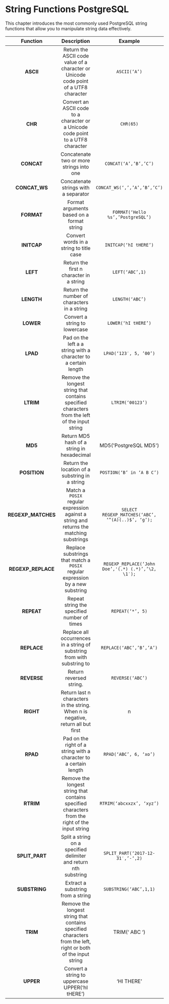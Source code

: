 # String Functions PostgreSQL

This chapter introduces the most commonly used PostgreSQL string functions that allow you to manipulate string data effectively.

|Function|	Description|	Example|	Result|
|:-------:|:----------:|:--------:|:------:|
|**ASCII**|	Return the ASCII code value of a character or Unicode code point of a UTF8 character|	`ASCII(‘A’)`|	65|
|**CHR**|	Convert an ASCII code to a character or a Unicode code point to a UTF8 character|	`CHR(65)`|	‘A’|
|**CONCAT**|	Concatenate two or more strings into one|	`CONCAT(‘A’,’B’,’C’)`|	‘ABC’|
|**CONCAT_WS**|	Concatenate strings with a separator|	`CONCAT_WS(‘,’,’A’,’B’,’C’)`|	‘A,B,C’|
|**FORMAT**|	Format arguments based on a format string|	`FORMAT(‘Hello %s’,’PostgreSQL’)`|	‘Hello PostgreSQL’|
|**INITCAP**|	Convert words in a string to title case|	`INITCAP(‘hI tHERE’)`|	Hi There|
|**LEFT**|	Return the first n character in a string|	`LEFT(‘ABC’,1)`|	‘A’|
|**LENGTH**|	Return the number of characters in a string|	`LENGTH(‘ABC’)`|	3|
|**LOWER**|	Convert a string to lowercase|`LOWER(‘hI tHERE’)`|	‘hi there’|
|**LPAD**|	Pad on the left a a string with a character to a certain length|	`LPAD(‘123′, 5, ’00’)`|	‘00123’|
|**LTRIM**|	Remove the longest string that contains specified characters from the left of the input string|	`LTRIM(‘00123’)`|	‘123’|
|**MD5**|	Return MD5 hash of a string in hexadecimal|	MD5('PostgreSQL MD5')|f78fdb18bf39b23d42313edfaf7e0a44|
|**POSITION**|	Return the location of a substring in a string|	`POSTION(‘B’ in ‘A B C’)`|	3|
|**REGEXP_MATCHES**|	Match a `POSIX` regular expression against a string and returns the matching substrings|	`SELECT REGEXP_MATCHES(‘ABC’, ‘^(A)(..)$’, ‘g’);`|	{A,BC}|
|**REGEXP_REPLACE**|	Replace substrings that match a `POSIX` regular expression by a new substring|	`REGEXP_REPLACE(‘John Doe’,'(.*) (.*)’,’\2, \1′);`|	‘Doe, John’|
|**REPEAT**|	Repeat string the specified number of times|	`REPEAT(‘*’, 5)`|	‘*****’|
|**REPLACE**|	Replace all occurrences in a string of substring from with substring to|	`REPLACE(‘ABC’,’B’,’A’)`|	‘AAC’|
|**REVERSE**|	Return reversed string.|	`REVERSE(‘ABC’)`|	‘CBA’|
|**RIGHT**|	Return last n characters in the string. When n is negative, return all but first |n| characters.|	`RIGHT(‘ABC’, 2)`|	‘BC’|
|**RPAD**|	Pad on the right of a string with a character to a certain length|	`RPAD(‘ABC’, 6, ‘xo’)`|	‘ABCxox’|
|**RTRIM**|	Remove the longest string that contains specified characters from the right of the input string|	`RTRIM(‘abcxxzx’, ‘xyz’)`|	‘abc’|
|**SPLIT_PART**|	Split a string on a specified delimiter and return nth substring|	`SPLIT_PART(‘2017-12-31′,’-‘,2)`|	’12’|
|**SUBSTRING**|	Extract a substring from a string|	`SUBSTRING(‘ABC’,1,1)`|	`A`|
|**TRIM**|	Remove the longest string that contains specified characters from the left, right or both of the input string|	TRIM(‘ ABC  ‘)|	‘ABC’|
|**UPPER**|	Convert a string to uppercase	UPPER(‘hI tHERE’)	|‘HI THERE’|
